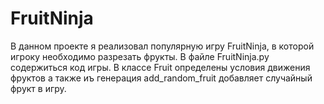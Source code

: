 # FruitNinja
В данном проекте я реализовал популярную игру FruitNinja, в которой игроку необходимо разрезать фрукты.
В файле FruitNinja.py содержиться код игры. В классе Fruit определены условия движения фруктов а также иъ генерация
add_random_fruit добавляет случайный фрукт в игру.
